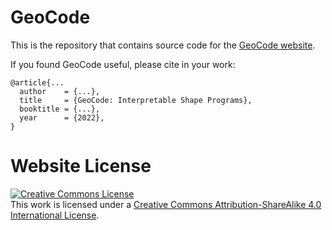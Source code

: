 # GeoCode

This is the repository that contains source code for the [GeoCode website](https://threedle.github.io/GeoCode/).

If you found GeoCode useful, please cite in your work:
```
@article{...
  author    = {...},
  title     = {GeoCode: Interpretable Shape Programs},
  booktitle = {...},
  year      = {2022},
}
```

# Website License
<a rel="license" href="http://creativecommons.org/licenses/by-sa/4.0/"><img alt="Creative Commons License" style="border-width:0" src="https://i.creativecommons.org/l/by-sa/4.0/88x31.png" /></a><br />This work is licensed under a <a rel="license" href="http://creativecommons.org/licenses/by-sa/4.0/">Creative Commons Attribution-ShareAlike 4.0 International License</a>.
